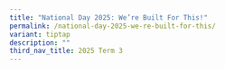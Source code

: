 ```yaml
---
title: "National Day 2025: We’re Built For This!"
permalink: /national-day-2025-we-re-built-for-this/
variant: tiptap
description: ""
third_nav_title: 2025 Term 3
---
```


